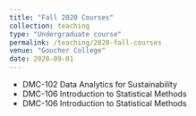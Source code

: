 ```yaml
---
title: "Fall 2020 Courses"
collection: teaching
type: "Undergraduate course"
permalink: /teaching/2020-fall-courses
venue: "Goucher College"
date: 2020-09-01
---
```


* DMC-102 Data Analytics for Sustainability
* DMC-106 Introduction to Statistical Methods
* DMC-106 Introduction to Statistical Methods
